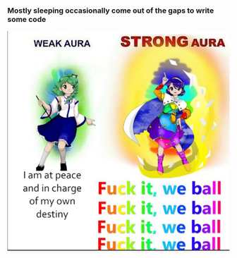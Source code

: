 ### Mostly sleeping occasionally come out of the gaps to write some code
<picture>
  <source src="https://github.com/Draconic-0/Draconic-0/blob/master/weball.png?raw=true">
</picture>
<picture>
  <source media="(prefers-color-scheme: dark)" srcset="https://github.com/Draconic-0/Draconic-0/blob/master/weball.png">
  <source media="(prefers-color-scheme: light)" srcset="https://github.com/Draconic-0/Draconic-0/blob/master/weball.png">
  <img alt="ohh my ass" src="https://github.com/Draconic-0/Draconic-0/blob/master/weball.png?raw=true">
</picture>

<!--
**Draconic-0/Draconic-0** is a ✨ _special_ ✨ repository because its `README.md` (this file) appears on your GitHub profile.

Here are some ideas to get you started:

- 🔭 I’m currently working on ...
- 🌱 I’m currently learning ...
- 👯 I’m looking to collaborate on ...
- 🤔 I’m looking for help with ...
- 💬 Ask me about ...
- 📫 How to reach me: ...
- 😄 Pronouns: ...
- ⚡ Fun fact: ...
-->
